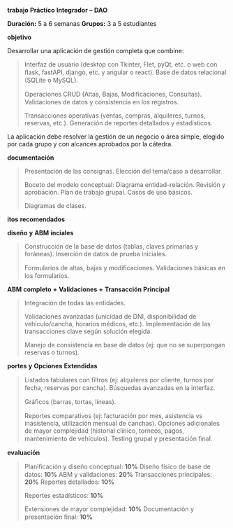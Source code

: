 **trabajo** **Práctico** **Integrador** **–** **DAO**

**Duración:** 5 a 6 semanas **Grupos:** 3 a 5 estudiantes

**objetivo**

Desarrollar una aplicación de gestión completa que combine:

> Interfaz de usuario (desktop con Tkinter, Flet, pyQt, etc. o web con
> ﬂask, fastAPI, django, etc. y angular o react). Base de datos
> relacional (SQLite o MySQL).
>
> Operaciones CRUD (Altas, Bajas, Modiﬁcaciones, Consultas).
> Validaciones de datos y consistencia en los registros.
>
> Transacciones operativas (ventas, compras, alquileres, turnos,
> reservas, etc.). Generación de reportes detallados y estadísticos.

La aplicación debe resolver la gestión de un negocio o área simple,
elegido por cada grupo y con alcances aprobados por la cátedra.

**documentación**

> Presentación de las consignas. Elección del tema/caso a desarrollar.
>
> Boceto del modelo conceptual: Diagrama entidad–relación. Revisión y
> aprobación. Plan de trabajo grupal. Casos de uso básicos.
>
> Diagramas de clases.

**itos** **recomendados**

**diseño** **y** **ABM** **inciales**

> Construcción de la base de datos (tablas, claves primarias y
> foráneas). Inserción de datos de prueba iniciales.
>
> Formularios de altas, bajas y modiﬁcaciones. Validaciones básicas en
> los formularios.

**ABM** **completo** **+** **Validaciones** **+** **Transacción**
**Principal**

> Integración de todas las entidades.
>
> Validaciones avanzadas (unicidad de DNI, disponibilidad de
> vehículo/cancha, horarios médicos, etc.). Implementación de las
> transacciones clave según solución elegida.
>
> Manejo de consistencia en base de datos (ej: que no se superpongan
> reservas o turnos).

**portes** **y** **Opciones** **Extendidas**

> Listados tabulares con ﬁltros (ej: alquileres por cliente, turnos por
> fecha, reservas por cancha). Búsquedas avanzadas en la interfaz.
>
> Gráﬁcos (barras, tortas, líneas).
>
> Reportes comparativos (ej: facturación por mes, asistencia vs
> inasistencia, utilización mensual de canchas). Opciones adicionales de
> mayor complejidad (historial clínico, torneos, pagos, mantenimiento de
> vehículos). Testing grupal y presentación ﬁnal.

**evaluación**

> Planiﬁcación y diseño conceptual: **10%** Diseño físico de base de
> datos: **10%** ABM y validaciones: **20%** Transacciones principales:
> **20%** Reportes detallados: **10%**
>
> Reportes estadísticos: **10%**
>
> Extensiones de mayor complejidad: **10%** Documentación y presentación
> ﬁnal: **10%**
